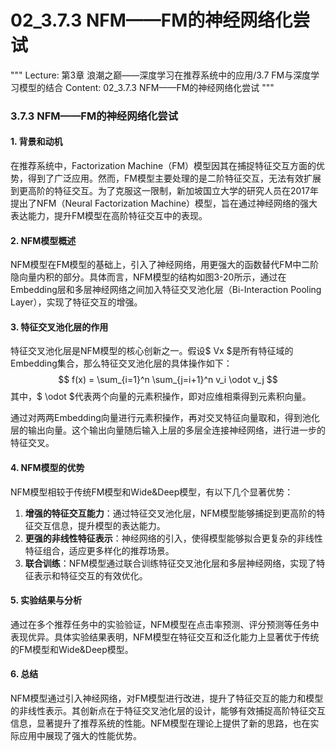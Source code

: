 # 02_3.7.3 NFM——FM的神经网络化尝试

"""
Lecture: 第3章 浪潮之巅——深度学习在推荐系统中的应用/3.7 FM与深度学习模型的结合
Content: 02_3.7.3 NFM——FM的神经网络化尝试
"""

### 3.7.3 NFM——FM的神经网络化尝试

#### 1. 背景和动机
在推荐系统中，Factorization Machine（FM）模型因其在捕捉特征交互方面的优势，得到了广泛应用。然而，FM模型主要处理的是二阶特征交互，无法有效扩展到更高阶的特征交互。为了克服这一限制，新加坡国立大学的研究人员在2017年提出了NFM（Neural Factorization Machine）模型，旨在通过神经网络的强大表达能力，提升FM模型在高阶特征交互中的表现。

#### 2. NFM模型概述
NFM模型在FM模型的基础上，引入了神经网络，用更强大的函数替代FM中二阶隐向量内积的部分。具体而言，NFM模型的结构如图3-20所示，通过在Embedding层和多层神经网络之间加入特征交叉池化层（Bi-Interaction Pooling Layer），实现了特征交互的增强。

#### 3. 特征交叉池化层的作用
特征交叉池化层是NFM模型的核心创新之一。假设$ Vx $是所有特征域的Embedding集合，那么特征交叉池化层的具体操作如下：
$$ f(x) = \sum_{i=1}^n \sum_{j=i+1}^n v_i \odot v_j $$
其中，$ \odot $代表两个向量的元素积操作，即对应维相乘得到元素积向量。

通过对两两Embedding向量进行元素积操作，再对交叉特征向量取和，得到池化层的输出向量。这个输出向量随后输入上层的多层全连接神经网络，进行进一步的特征交叉。

#### 4. NFM模型的优势
NFM模型相较于传统FM模型和Wide&Deep模型，有以下几个显著优势：
1. **增强的特征交互能力**：通过特征交叉池化层，NFM模型能够捕捉到更高阶的特征交互信息，提升模型的表达能力。
2. **更强的非线性特征表示**：神经网络的引入，使得模型能够拟合更复杂的非线性特征组合，适应更多样化的推荐场景。
3. **联合训练**：NFM模型通过联合训练特征交叉池化层和多层神经网络，实现了特征表示和特征交互的有效优化。

#### 5. 实验结果与分析
通过在多个推荐任务中的实验验证，NFM模型在点击率预测、评分预测等任务中表现优异。具体实验结果表明，NFM模型在特征交互和泛化能力上显著优于传统的FM模型和Wide&Deep模型。

#### 6. 总结
NFM模型通过引入神经网络，对FM模型进行改进，提升了特征交互的能力和模型的非线性表示。其创新点在于特征交叉池化层的设计，能够有效捕捉高阶特征交互信息，显著提升了推荐系统的性能。NFM模型在理论上提供了新的思路，也在实际应用中展现了强大的性能优势。